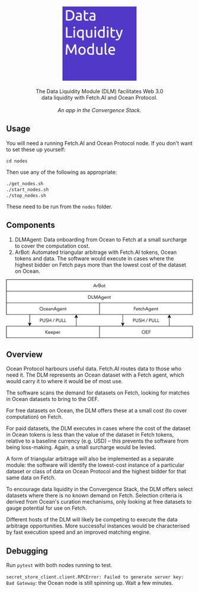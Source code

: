 <p align="center">
    <img src="./img/dlm_logo.png" width="200" />
    <br><br>
    The Data Liquidity Module (DLM) facilitates Web 3.0<br>
    data liquidity with Fetch.AI and Ocean Protocol.<br><br>
    <i>An app in the Convergence Stack.</i>
</p>


## Usage

You will need a running Fetch.AI and Ocean Protocol node. If you don't want to set these up yourself:
```
cd nodes
```
Then use any of the following as appropriate:
```
./get_nodes.sh
./start_nodes.sh
./stop_nodes.sh
```
These need to be run from the `nodes` folder.


## Components

1. DLMAgent: Data onboarding from Ocean to Fetch at a small surcharge to cover the computation cost.
2. ArBot: Automated triangular arbitrage with Fetch.AI tokens, Ocean tokens and data. The software would execute in cases where the highest bidder on Fetch pays more than the lowest cost of the dataset on Ocean.

<p align="center">
    <img src="./img/dlm_stack.png" width="550" />
</p>

## Overview

Ocean Protocol harbours useful data. Fetch.AI routes data to those who need it. The DLM represents an Ocean dataset with a Fetch agent, which would carry it to where it would be of most use.

The software scans the demand for datasets on Fetch, looking for matches in Ocean datasets to bring to the OEF. 

For free datasets on Ocean, the DLM offers these at a small cost (to cover computation) on Fetch.

For paid datasets, the DLM executes in cases where the cost of the dataset in Ocean tokens is less than the value of the dataset in Fetch tokens, relative to a baseline currency (e.g. USD) – this prevents the software from being loss-making. Again, a small surcharge would be levied.

A form of triangular arbitrage will also be implemented as a separate module: the software will identify the lowest-cost instance of a particular dataset or class of data on Ocean Protocol and the highest bidder for that same data on Fetch.

To encourage data liquidity in the Convergence Stack, the DLM offers select datasets where there is no known demand on Fetch. Selection criteria is derived from Ocean's curation mechanisms, only looking at free datasets to gauge potential for use on Fetch.

Different hosts of the DLM will likely be competing to execute the data arbitrage opportunities. More successful instances would be characterised by fast execution speed and an improved matching engine.

## Debugging

Run `pytest` with both nodes running to test. 

`secret_store_client.client.RPCError: Failed to generate server key: Bad Gateway`: the Ocean node is still spinning up. Wait a few minutes.

